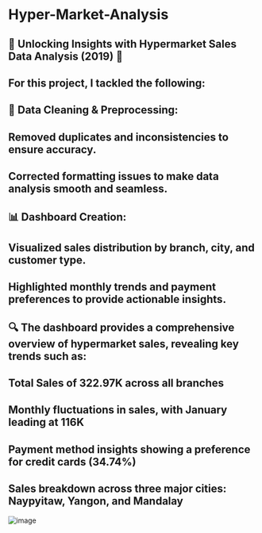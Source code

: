 # Hyper-Market-Analysis
## 🚀 Unlocking Insights with Hypermarket Sales Data Analysis (2019) 🚀
## For this project, I tackled the following:
## 🧹 Data Cleaning & Preprocessing:
## Removed duplicates and inconsistencies to ensure accuracy.
## Corrected formatting issues to make data analysis smooth and seamless.

## 📊 Dashboard Creation:
## Visualized sales distribution by branch, city, and customer type.
## Highlighted monthly trends and payment preferences to provide actionable insights.

## 🔍 The dashboard provides a comprehensive overview of hypermarket sales, revealing key trends such as:
## Total Sales of 322.97K across all branches
## Monthly fluctuations in sales, with January leading at 116K
## Payment method insights showing a preference for credit cards (34.74%)
## Sales breakdown across three major cities: Naypyitaw, Yangon, and Mandalay
![image](https://github.com/user-attachments/assets/cddaa8e5-e126-4290-8831-bd5786572210)
